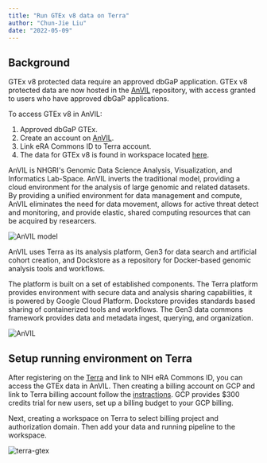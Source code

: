 ```yaml
---
title: "Run GTEx v8 data on Terra"
author: "Chun-Jie Liu"
date: "2022-05-09"
---
```



## Background

GTEx v8 protected data require an approved dbGaP application. GTEx v8 protected data are now hosted in the [AnVIL](https://anvil.terra.bio/#workspaces/anvil-datastorage/AnVIL_GTEx_V8_hg38) repository, with access granted to users who have approved dbGaP applications.

To access GTEx v8 in AnVIL:
1. Approved dbGaP GTEx.
2. Create an account on [AnVIL](https://anvil.terra.bio/).
3. Link eRA Commons ID to Terra account.
4. The data for GTEx v8 is found in workspace located [here](https://app.terra.bio/#workspaces/anvil-datastorage/AnVIL_GTEx_V8_hg38).

AnVIL is NHGRI's Genomic Data Science Analysis, Visualization, and Informatics Lab-Space. AnVIL inverts the traditional model, providing a cloud environment for the analysis of large genomic and related datasets. By providing a unified environment for data management and compute, AnVIL eliminates the need for data movement, allows for active threat detect and monitoring, and provide elastic, shared computing resources that can be acquired by researcers.

![AnVIL model](https://anvilproject.org/static/1a7cab995d48cd6727b8b36bfbdecaf5/00d43/overview.png)

AnVIL uses Terra as its analysis platform, Gen3 for data search and artificial cohort creation, and Dockstore as a repository for Docker-based genomic analysis tools and workflows.

The platform is built on a set of established components. The Terra platform provides environment with secure data and analysis sharing capabilities, it is powered by Google Cloud Platform. Dockstore provides standards based sharing of containerized tools and workflows. The Gen3 data commons framework provides data and metadata ingest, querying, and organization.

![AnVIL](https://anvilproject.org/static/199d6838d4ef1552ddd185b934200e4e/00d43/anvil-overview.png)

## Setup running environment on Terra

After registering on the [Terra](https://anvil.terra.bio/) and link to NIH eRA Commons ID, you can access the GTEx data in AnVIL. Then creating a billing account on GCP and link to Terra billing account follow the [instractions](https://support.terra.bio/hc/en-us/articles/360026182251). GCP provides $300 credits trial for new users, set up a billing budget to your GCP billing.

Next, creating a workspace on Terra to select billing project and authorization domain.
Then add your data and running pipeline to the workspace.

![terra-gtex](../../../img/misc-imgs/terra-gtex.png)